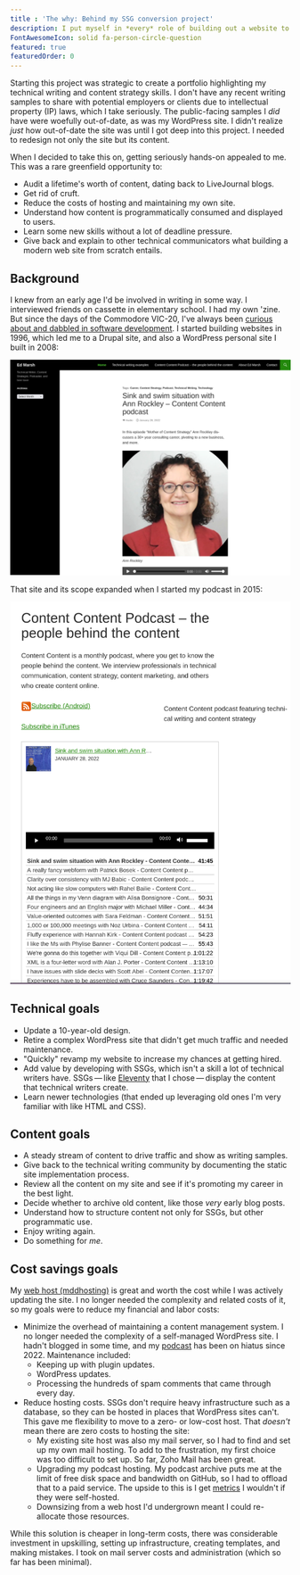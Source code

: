 ```yaml
---
title : 'The why: Behind my SSG conversion project'
description: I put myself in *every* role of building out a website to better understand how content is programmatically consumed and displayed.
FontAwesomeIcon: solid fa-person-circle-question
featured: true
featuredOrder: 0
---
```


Starting this project was strategic to create a portfolio highlighting my technical writing and content strategy skills. I don't have any recent writing samples to share with potential employers or clients due to intellectual property (IP) laws, which I take seriously. The public-facing samples I *did* have were woefully out-of-date, as was my WordPress site. I didn't realize *just* how out-of-date the site was until I got deep into this project. I needed to redesign not only the site but its content.

When I decided to take this on, getting seriously hands-on appealed to me. This was a rare greenfield opportunity to:

- Audit a lifetime's worth of content, dating back to LiveJournal blogs.
- Get rid of cruft.
- Reduce the costs of hosting and maintaining my own site.
- Understand how content is programmatically consumed and displayed to users.
- Learn some new skills without a lot of deadline pressure.
- Give back and explain to other technical communicators what building a modern web site from scratch entails.

## Background

I knew from an early age I'd be involved in writing in some way. I interviewed friends on cassette in elementary school. I had my own 'zine. But since the days of the Commodore VIC-20, I've always been [curious about and dabbled in software development](/skills/code-development/). I started building websites in 1996, which led me to a Drupal site, and also a WordPress personal site I built in 2008:

![Screenshot of my WordPress homepage as of 1 May 2025 with outdated design](/assets/images/edmarsh-dot-com-homepage-1-may-2025.png)

That site and its scope expanded when I started my podcast in 2015:

![Legacy podcast landing page](/assets/images/edmarsh-dot-com-podcast-page-1-may-2025.png)

## Technical goals

- Update a 10-year-old design.
- Retire a complex WordPress site that didn't get much traffic and needed maintenance.
- "Quickly" revamp my website to increase my chances at getting hired.
- Add value by developing with SSGs, which isn't a skill a lot of technical writers have. SSGs&thinsp;&mdash;&thinsp;like [Eleventy](https://eleventy.dev) that I chose&thinsp;&mdash;&thinsp;display the content that technical writers create.
- Learn newer technologies (that ended up leveraging old ones I'm very familiar with like HTML and CSS).

## Content goals

- A steady stream of content to drive traffic and show as writing samples.
- Give back to the technical writing community by documenting the static site implementation process.
- Review all the content on my site and see if it's promoting my career in the best light.
- Decide whether to archive old content, like those *very* early blog posts.
- Understand how to structure content not only for SSGs, but other programmatic use.
- Enjoy writing again.
- Do something for *me*.

## Cost savings goals

My [web host (mddhosting)](https://www.mddhosting.com) is great and worth the cost while I was actively updating the site. I no longer needed the complexity and related costs of it, so my goals were to reduce my financial and labor costs:

- Minimize the overhead of maintaining a content management system. I no longer needed the complexity of a self-managed WordPress site. I hadn't blogged in some time, and my [podcast](/podcasts/) has been on hiatus since 2022. Maintenance included:
  - Keeping up with plugin updates.
  - WordPress updates.
  - Processing the hundreds of spam comments that came through every day.
- Reduce hosting costs. SSGs don't require heavy infrastructure such as a database, so they can be hosted in places that WordPress sites can't. This gave me flexibility to move to a zero- or low-cost host. That *doesn't* mean there are zero costs to hosting the site:
  - My existing site host was also my mail server, so I had to find and set up my own mail hosting. To add to the frustration, my first choice was too difficult to set up. So far, Zoho Mail has been great.
  - Upgrading my podcast hosting. My podcast archive puts me at the limit of free disk space and bandwidth on GitHub, so I had to offload that to a paid service. The upside to this is I get [metrics](/skills/metrics/) I wouldn't if they were self-hosted.
  - Downsizing from a web host I'd undergrown meant I could re-allocate those resources.

While this solution is cheaper in long-term costs, there was considerable investment in upskilling, setting up infrastructure, creating templates, and making mistakes. I took on mail server costs and administration (which so far has been minimal).
